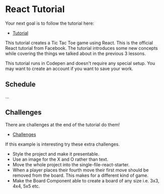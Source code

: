 # React Tutorial 

Your next goal is to follow the tutorial here: 

- [Tutorial](https://facebook.github.io/react/tutorial/tutorial.html)

This tutorial creates a Tic Tac Toe game using React. This is the official React tutorial from 
Facebook. The tutorial introduces some new concepts while covering the things we talked about 
in the previous 3 lessons. 

This tutorial runs in Codepen and doesn't require any special setup. You may want to create an 
account if you want to save your work. 

## Schedule 

...

## Challenges 

There are challenges at the end of the tutorial do them! 

- [Challenges](https://facebook.github.io/react/tutorial/tutorial.html#wrapping-up)

If this example is interesting try these extra challenges. 

- Style the project and make it presentable. 
- Use an image for the X and O rather than text. 
- Move the whole project into the single-file-react-starter. 
- When a player places their fourth move their first move should be removed from the board. 
This makes for a different kind of game. 
- Make the Board Component able to create a board of any size i.e. 3x3, 4x4, 5x5 etc. 
